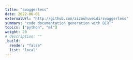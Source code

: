 ```yaml
---
title: "swaggerless"
date: 2022-06-01
externalUrl: "http://github.com/zizouhuweidi/swaggerless"
summary: "code documentation generation with BERT"
topics: ["python", "ml"]
weight: 20
# description: ""
_build:
  render: "false"
  list: "local"
---
```


